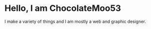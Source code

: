 # Hello, I am ChocolateMoo53 
I make a variety of things and I am mostly a web and graphic designer.
